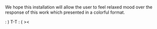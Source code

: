 We hope this installation will allow the user to feel relaxed mood over 
the response of this work which presented in a colorful format.

: )                  T-T                     : (                       ><
